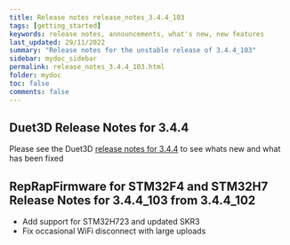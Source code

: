 ```yaml
---
title: Release notes release_notes_3.4.4_103
tags: [getting_started]
keywords: release notes, announcements, what's new, new features
last_updated: 29/11/2022
summary: "Release notes for the unstable release of 3.4.4_103"
sidebar: mydoc_sidebar
permalink: release_notes_3.4.4_103.html
folder: mydoc
toc: false
comments: false
---
```


## Duet3D Release Notes for 3.4.4

Please see the Duet3D [release notes for 3.4.4](https://github.com/Duet3D/RepRapFirmware/wiki/Changelog-RRF-3.x#reprapfirmware-344) to see whats new and what has been fixed

## RepRapFirmware for STM32F4 and STM32H7 Release Notes for 3.4.4_103 from 3.4.4_102

*  Add support for STM32H723 and updated SKR3
*  Fix occasional WiFi disconnect with large uploads